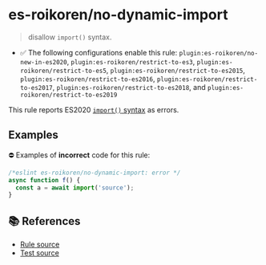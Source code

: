 # es-roikoren/no-dynamic-import
> disallow `import()` syntax.

- ✅ The following configurations enable this rule: `plugin:es-roikoren/no-new-in-es2020`, `plugin:es-roikoren/restrict-to-es3`, `plugin:es-roikoren/restrict-to-es5`, `plugin:es-roikoren/restrict-to-es2015`, `plugin:es-roikoren/restrict-to-es2016`, `plugin:es-roikoren/restrict-to-es2017`, `plugin:es-roikoren/restrict-to-es2018`, and `plugin:es-roikoren/restrict-to-es2019`

This rule reports ES2020 [`import()` syntax](https://github.com/tc39/proposal-dynamic-import) as errors.

## Examples

⛔ Examples of **incorrect** code for this rule:

```js
/*eslint es-roikoren/no-dynamic-import: error */
async function f() {
  const a = await import('source');
}
```

## 📚 References

- [Rule source](https://github.com/roikoren755/eslint-plugin-es/blob/v0.0.4/src/rules/no-dynamic-import.ts)
- [Test source](https://github.com/roikoren755/eslint-plugin-es/blob/v0.0.4/tests/src/rules/no-dynamic-import.ts)
